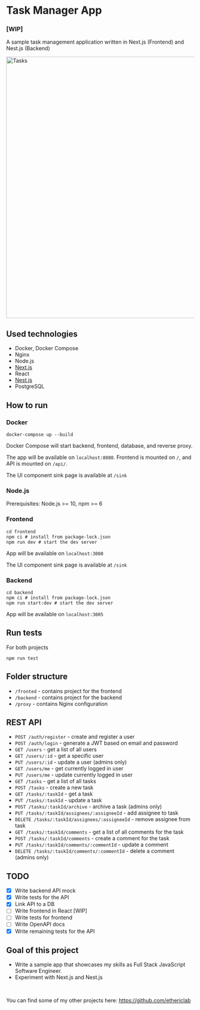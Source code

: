 # Task Manager App

### [WIP]
A sample task management application written in Next.js (Frontend) and Nest.js (Backend)

<img width="700" alt="Tasks" src="https://user-images.githubusercontent.com/2844046/63120322-6022a080-bfa2-11e9-824b-58cffc12c32b.png" >

## Used technologies

- Docker, Docker Compose
- Nginx
- Node.js
- [Next.js](https://nextjs.org/)
- React
- [Nest.js](https://nestjs.com/)
- PostgreSQL

## How to run

### Docker

```shell script
docker-compose up --build
```

Docker Compose will start backend, frontend, database, and reverse proxy.

The app will be available on `localhost:8080`. Frontend is mounted on `/`, and API is mounted on `/api/`.

The UI component sink page is available at `/sink`

### Node.js

Prerequisites: Node.js >= 10, npm >= 6

### Frontend

```shell script
cd frontend
npm ci # install from package-lock.json
npm run dev # start the dev server
```

App will be available on `localhost:3000`

The UI component sink page is available at `/sink`

### Backend

```shell script
cd backend
npm ci # install from package-lock.json
npm run start:dev # start the dev server
```

App will be available on `localhost:3005`

## Run tests

For both projects

```shell script
npm run test
```

## Folder structure

- `/fronted` - contains project for the frontend
- `/backend` - contains project for the backend
- `/proxy` - contains Nginx configuration

## REST API

- `POST /auth/register` - create and register a user
- `POST /auth/login` - generate a JWT based on email and password
- `GET /users` - get a list of all users
- `GET /users/:id` - get a specific user
- `PUT /users/:id` - update a user (admins only)
- `GET /users/me` - get currently logged in user
- `PUT /users/me` - update currently logged in user
- `GET /tasks` - get a list of all tasks
- `POST /tasks` - create a new task 
- `GET /tasks/:taskId` - get a task
- `PUT /tasks/:taskId` - update a task
- `POST /tasks/:taskId/archive` - archive a task (admins only)
- `PUT /tasks/:taskId/assignees/:assigneeId` - add assignee to task
- `DELETE /tasks/:taskId/assignees/:assigneeId` - remove assignee from task
- `GET /tasks/:taskId/comments` - get a list of all comments for the task
- `POST /tasks/:taskId/comments` - create a comment for the task
- `PUT /tasks/:taskId/comments/:commentId` - update a comment
- `DELETE /tasks/:taskId/comments/:commentId` - delete a comment (admins only)

## TODO

- [x] Write backend API mock
- [x] Write tests for the API
- [x] Link API to a DB
- [ ] Write frontend in React [WIP]
- [ ] Write tests for frontend
- [ ] Write OpenAPI docs
- [x] Write remaining tests for the API

## Goal of this project

- Write a sample app that showcases my skills as Full Stack JavaScript Software Engineer.
- Experiment with Next.js and Nest.js

<br>

You can find some of my other projects here: https://github.com/ethericlab 
